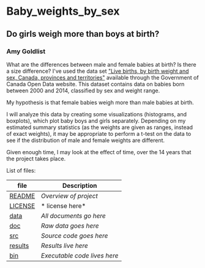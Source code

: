 # Baby_weights_by_sex
## Do girls weigh more than boys at birth?
### Amy Goldlist

What are the differences between male and female babies at birth?  Is there a size difference?  I've used the data set ["Live births, by birth weight and sex, Canada, provinces and territories"](http://open.canada.ca/data/en/dataset/ea67173c-4f76-4259-83e5-557e97ae85fd) available through the Government of Canada Open Data website.  This dataset contains data on babies born between 2000 and 2014, classified by sex and weight range.

My hypothesis is that female babies weigh more than male babies at birth.  

I will analyze this data by creating some visualizations (histograms, and boxplots), which plot baby boys and girls separately.  Depending on my estimated summary statistics (as the weights are given as ranges, instead of exact weights), it may be appropriate to perform a t-test on the data to see if the distribution of male and female weights are different.

Given enough time, I may look at the effect of time, over the 14 years that the project takes place.



List of files:

| file   | Description |
|--------|-------------|
| [README](README.md) |   *Overview of project*    |
| [LICENSE](LICENSE.md) |   * license here*    |
| [data](data) | *All documents go here* |
| [doc](doc) | *Raw data goes here* |
| [src](src) | *Source code goes here* |
| [results](results) | *Results live here* |
| [bin](bin) | *Executable code lives here* |
